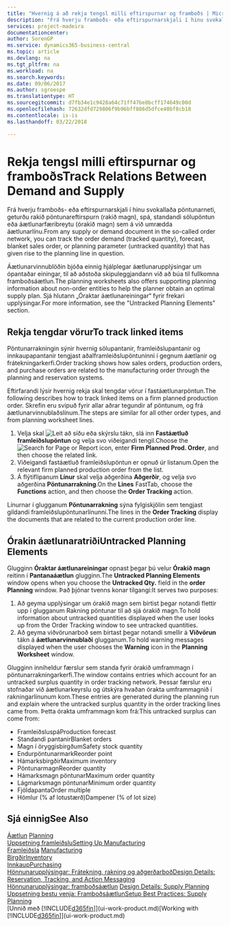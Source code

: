 ```yaml
---
title: "Hvernig á að rekja tengsl milli eftirspurnar og framboðs | Microsoft Docs"
description: "Frá hverju framboðs- eða eftirspurnarskjali í hinu svokallaða pöntunarneti, geturðu rakið pöntunareftirspurn (rakið magn), spá, standandi sölupöntun eða áætlunarfæribreytu (órakið magn) sem á við umrædda áætlunarlínu."
services: project-madeira
documentationcenter: 
author: SorenGP
ms.service: dynamics365-business-central
ms.topic: article
ms.devlang: na
ms.tgt_pltfrm: na
ms.workload: na
ms.search.keywords: 
ms.date: 09/06/2017
ms.author: sgroespe
ms.translationtype: HT
ms.sourcegitcommit: d7fb34e1c9428a64c71ff47be8bcff174649c00d
ms.openlocfilehash: 72632dfd729806f9b96bff886d5dfce40bf8cb18
ms.contentlocale: is-is
ms.lasthandoff: 03/22/2018

---
```

# <a name="track-relations-between-demand-and-supply"></a><span data-ttu-id="29920-103">Rekja tengsl milli eftirspurnar og framboðs</span><span class="sxs-lookup"><span data-stu-id="29920-103">Track Relations Between Demand and Supply</span></span>
<span data-ttu-id="29920-104">Frá hverju framboðs- eða eftirspurnarskjali í hinu svokallaða pöntunarneti, geturðu rakið pöntunareftirspurn (rakið magn), spá, standandi sölupöntun eða áætlunarfæribreytu (órakið magn) sem á við umrædda áætlunarlínu.</span><span class="sxs-lookup"><span data-stu-id="29920-104">From any supply or demand document in the so-called order network, you can track the order demand (tracked quantity), forecast, blanket sales order, or planning parameter (untracked quantity) that has given rise to the planning line in question.</span></span>

<span data-ttu-id="29920-105">Áætlunarvinnublöðin bjóða einnig hjálplegar áætlunarupplýsingar um ópantaðar einingar, til að aðstoða skipuleggjandann við að búa til fullkomna framboðsáætlun.</span><span class="sxs-lookup"><span data-stu-id="29920-105">The planning worksheets also offers supporting planning information about non-order entities to help the planner obtain an optimal supply plan.</span></span> <span data-ttu-id="29920-106">Sjá hlutann „Óraktar áætlunareiningar“ fyrir frekari upplýsingar.</span><span class="sxs-lookup"><span data-stu-id="29920-106">For more information, see the "Untracked Planning Elements" section.</span></span>

## <a name="to-track-linked-items"></a><span data-ttu-id="29920-107">Rekja tengdar vörur</span><span class="sxs-lookup"><span data-stu-id="29920-107">To track linked items</span></span>
<span data-ttu-id="29920-108">Pöntunarrakningin sýnir hvernig sölupantanir, framleiðslupantanir og innkaupapantanir tengjast aðalframleiðslupöntuninni í gegnum áætlanir og frátekningarkerfi.</span><span class="sxs-lookup"><span data-stu-id="29920-108">Order tracking shows how sales orders, production orders, and purchase orders are related to the manufacturing order through the planning and reservation systems.</span></span>

<span data-ttu-id="29920-109">Eftirfarandi lýsir hvernig rekja skal tengdar vörur í fastáætlunarpöntun.</span><span class="sxs-lookup"><span data-stu-id="29920-109">The following describes how to track linked items on a firm planned production order.</span></span> <span data-ttu-id="29920-110">Skrefin eru svipuð fyrir allar aðrar tegundir af pöntunum, og frá áætlunarvinnublaðslínum.</span><span class="sxs-lookup"><span data-stu-id="29920-110">The steps are similar for all other order types, and from planning worksheet lines.</span></span>

1. <span data-ttu-id="29920-111">Velja skal ![Leit að síðu eða skýrslu](media/ui-search/search_small.png "Leit að síðu eða skýrslu táknið") tákn, slá inn  **Fastáætluð framleiðslupöntun** og velja svo viðeigandi tengil.</span><span class="sxs-lookup"><span data-stu-id="29920-111">Choose the ![Search for Page or Report](media/ui-search/search_small.png "Search for Page or Report icon") icon, enter **Firm Planned Prod. Order**, and then choose the related link.</span></span>
2. <span data-ttu-id="29920-112">Viðeigandi fastáætluð framleiðslupöntun er opnuð úr listanum.</span><span class="sxs-lookup"><span data-stu-id="29920-112">Open the relevant firm planned production order from the list.</span></span>
3. <span data-ttu-id="29920-113">Á flýtiflipanum **Línur** skal velja aðgerðina **Aðgerðir**, og velja svo aðgerðina **Pöntunarrakning**.</span><span class="sxs-lookup"><span data-stu-id="29920-113">On the **Lines** FastTab, choose the **Functions** action, and then choose the **Order Tracking** action.</span></span>

<span data-ttu-id="29920-114">Línurnar í glugganum **Pöntunarrakning** sýna fylgiskjölin sem tengjast gildandi framleiðslupöntunarlínunni.</span><span class="sxs-lookup"><span data-stu-id="29920-114">The lines in the **Order Tracking** display the documents that are related to the current production order line.</span></span>

## <a name="untracked-planning-elements"></a><span data-ttu-id="29920-115">Órakin áætlunaratriði</span><span class="sxs-lookup"><span data-stu-id="29920-115">Untracked Planning Elements</span></span>
<span data-ttu-id="29920-116">Glugginn **Óraktar áætlunareiningar** opnast þegar þú velur **Órakið magn** reitinn í **Pantanaáætlun** glugginn.</span><span class="sxs-lookup"><span data-stu-id="29920-116">The **Untracked Planning Elements** window opens when you choose the **Untracked Qty.** field in the **order Planning** window.</span></span> <span data-ttu-id="29920-117">Það þjónar tvenns konar tilgangi:</span><span class="sxs-lookup"><span data-stu-id="29920-117">It serves two purposes:</span></span>

1. <span data-ttu-id="29920-118">Að geyma upplýsingar um órakið magn sem birtist þegar notandi flettir upp í glugganum Rakning pöntunar til að sjá órakið magn.</span><span class="sxs-lookup"><span data-stu-id="29920-118">To hold information about untracked quantities displayed when the user looks up from the Order Tracking window to see untracked quantities.</span></span>
2. <span data-ttu-id="29920-119">Að geyma viðvörunarboð sem birtast þegar notandi smellir á **Viðvörun** tákn á **áætlunarvinnublaði** glugganum.</span><span class="sxs-lookup"><span data-stu-id="29920-119">To hold warning messages displayed when the user chooses the **Warning** icon in the **Planning Worksheet** window.</span></span>

<span data-ttu-id="29920-120">Glugginn inniheldur færslur sem standa fyrir órakið umframmagn í pöntunarrakningarkerfi.</span><span class="sxs-lookup"><span data-stu-id="29920-120">The window contains entries which account for an untracked surplus quantity in order tracking network.</span></span> <span data-ttu-id="29920-121">Þessar færslur eru stofnaðar við áætlunarkeyrslu og útskýra hvaðan órakta umframmagnið í rakningarlínunum kom.</span><span class="sxs-lookup"><span data-stu-id="29920-121">These entries are generated during the planning run and explain where the untracked surplus quantity in the order tracking lines came from.</span></span> <span data-ttu-id="29920-122">Þetta órakta umframmagn kom frá:</span><span class="sxs-lookup"><span data-stu-id="29920-122">This untracked surplus can come from:</span></span>

- <span data-ttu-id="29920-123">Framleiðsluspá</span><span class="sxs-lookup"><span data-stu-id="29920-123">Production forecast</span></span>
- <span data-ttu-id="29920-124">Standandi pantanir</span><span class="sxs-lookup"><span data-stu-id="29920-124">Blanket orders</span></span>
- <span data-ttu-id="29920-125">Magn í öryggisbirgðum</span><span class="sxs-lookup"><span data-stu-id="29920-125">Safety stock quantity</span></span>
- <span data-ttu-id="29920-126">Endurpöntunarmark</span><span class="sxs-lookup"><span data-stu-id="29920-126">Reorder point</span></span>
- <span data-ttu-id="29920-127">Hámarksbirgðir</span><span class="sxs-lookup"><span data-stu-id="29920-127">Maximum inventory</span></span>
- <span data-ttu-id="29920-128">Pöntunarmagn</span><span class="sxs-lookup"><span data-stu-id="29920-128">Reorder quantity</span></span>
- <span data-ttu-id="29920-129">Hámarksmagn pöntunar</span><span class="sxs-lookup"><span data-stu-id="29920-129">Maximum order quantity</span></span>
- <span data-ttu-id="29920-130">Lágmarksmagn pöntunar</span><span class="sxs-lookup"><span data-stu-id="29920-130">Minimum order quantity</span></span>
- <span data-ttu-id="29920-131">Fjöldapanta</span><span class="sxs-lookup"><span data-stu-id="29920-131">Order multiple</span></span>
- <span data-ttu-id="29920-132">Hömlur (% af lotustærð)</span><span class="sxs-lookup"><span data-stu-id="29920-132">Dampener (% of lot size)</span></span>

## <a name="see-also"></a><span data-ttu-id="29920-133">Sjá einnig</span><span class="sxs-lookup"><span data-stu-id="29920-133">See Also</span></span>  
<span data-ttu-id="29920-134">[Áætlun](production-planning.md) </span><span class="sxs-lookup"><span data-stu-id="29920-134">[Planning](production-planning.md) </span></span>  
[<span data-ttu-id="29920-135">Uppsetning framleiðslu</span><span class="sxs-lookup"><span data-stu-id="29920-135">Setting Up Manufacturing</span></span>](production-configure-production-processes.md)  
<span data-ttu-id="29920-136">[Framleiðsla](production-manage-manufacturing.md)  </span><span class="sxs-lookup"><span data-stu-id="29920-136">[Manufacturing](production-manage-manufacturing.md)  </span></span>  
[<span data-ttu-id="29920-137">Birgðir</span><span class="sxs-lookup"><span data-stu-id="29920-137">Inventory</span></span>](inventory-manage-inventory.md)  
[<span data-ttu-id="29920-138">Innkaup</span><span class="sxs-lookup"><span data-stu-id="29920-138">Purchasing</span></span>](purchasing-manage-purchasing.md)  
[<span data-ttu-id="29920-139">Hönnunarupplýsingar: Frátekning, rakning og aðgerðarboð</span><span class="sxs-lookup"><span data-stu-id="29920-139">Design Details: Reservation, Tracking, and Action Messaging</span></span>](design-details-reservation-order-tracking-and-action-messaging.md)  
<span data-ttu-id="29920-140">[Hönnunarupplýsingar: framboðsáætlun](design-details-supply-planning.md) </span><span class="sxs-lookup"><span data-stu-id="29920-140">[Design Details: Supply Planning](design-details-supply-planning.md) </span></span>  
[<span data-ttu-id="29920-141">Uppsetning bestu venja: Framboðsáætlun</span><span class="sxs-lookup"><span data-stu-id="29920-141">Setup Best Practices: Supply Planning</span></span>](setup-best-practices-supply-planning.md)  
<span data-ttu-id="29920-142">[Unnið með [!INCLUDE[d365fin](includes/d365fin_md.md)]](ui-work-product.md)</span><span class="sxs-lookup"><span data-stu-id="29920-142">[Working with [!INCLUDE[d365fin](includes/d365fin_md.md)]](ui-work-product.md)</span></span>

